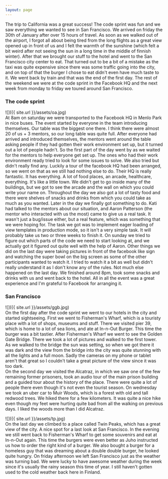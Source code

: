 ```yaml
---
layout: page
---
```


The trip to California was a great success! The code sprint was fun and we saw everything we wanted to see in San Francisco. We arrived on friday the 30th of January after over 15 hours of travel. As soon as we walked out of the airport, I forgot all about being tired from the long flights as a great view opened up in front of us and I felt the warmth of the sunshine (which felt a bit weird after not seeing the sun in a long time in the middle of finnish winter). After that we brought our stuff to the hotel and went to the San Francisco city center to eat. That turned out to be a bit of a mistake as the taxi was quite expensive since there was some traffic going into the city, and on top of that the burger I chose to eat didn't even have much taste to it. We went back by train and that was the end of the first day. The rest of the weekend we were at the code sprint in the Facebook HQ and the next week from monday to friday we toured around San Francisco. 

### The code sprint

![]({{ site.url }}/assets/oa.jpg)  
At 8am on saturday we were transported to the Facebook HQ in Menlo Park in nice buses. The event started by everyone in the team introducing themselves. Our table was the biggest one there. I think there were almost 20 of us + 3 mentors, so our long table was quite full. After everyone had arrived and introduced themselves, the mentors went around the table asking people if they had gotten their work environment set up, but it turned out a lot of people hadn't. So the first part of the day went by as we waited for the mentors to help everyone get set up. The ones who had their work environment ready tried to look for some issues to solve. We also tried but didn't really find any. Luckily a tour of the facebook HQ had been arranged, so we went on that as we still had nothing else to do. Their HQ is really fantastic. It has everything. A lot of food places, an arcade, healthcare, everything. It's like a little town. We didn't get to go inside many of the buildings, but we got to see the arcade and the wall on which you could write your name on. Throughout the day we also got a lot of tasty food and there were shelves of snacks and drinks from which you could take as much as you wanted. Later in the day we finally got something to do. Kati had talked to the mentors about our situation, and Aaron Patterson (the mentor who interacted with us the most) came to give us a real task. It wasn't just a bug/issue either, but a real feature, which was something that we were hoping for. The task we got was to implement eager loading of view templates in production mode, so it isn't a very simple task. It will probably take us two or three weeks to finish it. On sunday we tried to figure out which parts of the code we need to start looking at, and we actually got it figured out quite well with the help of Aaron. Other things we did on the last day were taking pictures in front of the facebook like sign and watching the super bowl on the big screen as some of the other participants wanted to watch it. I tried to watch it a bit as well but didn't really understand it as I don't know any of the rules. Not much else happened on the last day. We finished around 8pm, took some snacks and drinks with us and went back to the hotel. All in all the event was a great experience and I'm grateful to Facebook for arranging it.

### San Francisco

![]({{ site.url }}/assets/ggb.jpg)  
On the first day after the code sprint we went to our hotels in the city and started sightseeing. First we went to Fisherman's Wharf, which is a touristy place with a lot of shops, museums and stuff. There we visited pier 39, which is home to a lot of sea lions, and ate at In-n-Out Burger. This time the burger was a bit tastier. After Fisherman's Wharf we went to see the Golden Gate Bridge. There we took a lot of pictures and walked to the first tower. As we walked to the bridge the sun was setting, so when we got there it was dark and the view from the bridge into the city was quite stunning with all the lights and a full moon. Sadly the cameras on my phone or tablet aren't that great so I couldn't take a great picture of the view since it was too dark.  
On the second day we visited the Alcatraz, in which we saw one of the few remaining former prisoners, took an audio tour of the main prison building and a guided tour about the history of the place. There were quite a lot of people there even though it's not even the tourist season. On wednesday we took an uber car to Muir Woods, which is a forest with old and tall redwood trees. We hiked there for a few kilometers. It was quite a nice hike even though my feet were hurting quite bad from all the walking on previous days. I liked the woods more than I did Alcatraz.  

![]({{ site.url }}/assets/tp.jpg)  
On the last day we climbed to a place called Twin Peaks, which has a great view of the city. A nice spot for a last look at San Francisco. In the evening we still went back to Fisherman's Wharf to get some souvenirs and eat at In-n-Out again. This time the burgers were even better as Juho instructed us how to order the right kind of a burger. We also bought a burger for a homeless guy that was dreaming about a double double burger, he looked quite hungry. On friday afternoon we left San Francisco just as the weather was turning bad. We were lucky to have awesome weather during the week since it's usually the rainy season this time of year. I still haven't gotten used to the cold weather back here in Finland.




